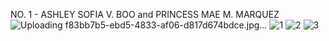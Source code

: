 NO. 1 - ASHLEY SOFIA V. BOO and PRINCESS MAE M. MARQUEZ
![Uploading f83bb7b5-ebd5-4833-af06-d817d674bdce.jpg…]()
![1](https://github.com/princessmaemm/CSE_BlockDiagramAlgebra_ECE425_ME4203_Group10_2024/assets/161012750/e18669f3-3ee1-4289-9205-851bf3123202)
![2](https://github.com/princessmaemm/CSE_BlockDiagramAlgebra_ECE425_ME4203_Group10_2024/assets/161012750/cc777906-2474-4a0a-b618-fff8bc8215c1)
![3](https://github.com/princessmaemm/CSE_BlockDiagramAlgebra_ECE425_ME4203_Group10_2024/assets/161012750/b968a27a-89e3-46c8-bb7b-8cae5d341bdc)
